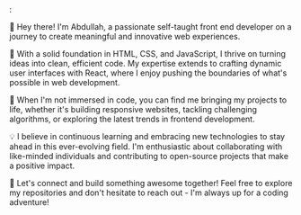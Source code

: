 :

👋 Hey there! I'm Abdullah, a passionate self-taught front end developer on a journey to create meaningful and innovative web experiences.

🚀 With a solid foundation in HTML, CSS, and JavaScript, I thrive on turning ideas into clean, efficient code. My expertise extends to crafting dynamic user interfaces with React, where I enjoy pushing the boundaries of what's possible in web development.

🔨 When I'm not immersed in code, you can find me bringing my projects to life, whether it's building responsive websites, tackling challenging algorithms, or exploring the latest trends in frontend development.

💡 I believe in continuous learning and embracing new technologies to stay ahead in this ever-evolving field. I'm enthusiastic about collaborating with like-minded individuals and contributing to open-source projects that make a positive impact.

🌟 Let's connect and build something awesome together! Feel free to explore my repositories and don't hesitate to reach out - I'm always up for a coding adventure!


<!---
AbdullahIsmail2/AbdullahIsmail2 is a ✨ special ✨ repository because its `README.md` (this file) appears on your GitHub profile.
You can click the Preview link to take a look at your changes.
--->
